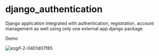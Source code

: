 # django_authentication
Django application integrated with authentication, registration, account management as well using only one external app.django package

Demo

![ezgif-2-0401d07f85](https://user-images.githubusercontent.com/97763442/202397786-94bcd87e-03d6-4594-a5e9-cdb48ca17253.gif)

